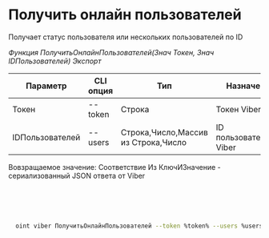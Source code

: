 ﻿---
sidebar_position: 4
---

# Получить онлайн пользователей
 Получает статус пользователя или нескольких пользователей по ID


*Функция ПолучитьОнлайнПользователей(Знач Токен, Знач IDПользователей) Экспорт*

  | Параметр | CLI опция | Тип | Назначение |
  |-|-|-|-|
  | Токен | --token | Строка | Токен Viber |
  | IDПользователей | --users | Строка,Число,Массив из Строка,Число | ID пользователей(я) Viber |

  
  Вовзращаемое значение:   Соответствие Из КлючИЗначение - сериализованный JSON ответа от Viber

```bsl title="Пример кода"
	

	
```

```sh title="Пример команд CLI"
    
  oint viber ПолучитьОнлайнПользователей --token %token% --users %users%

```


```json title="Результат"



```
